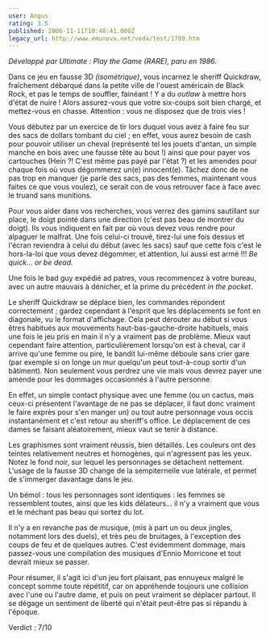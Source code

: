 ```yaml
---
user: Angus
rating: 3.5
published: 2006-11-11T10:48:41.000Z
legacy_url: http://www.emunova.net/veda/test/1789.htm
---
```

_Développé par Ultimate : Play the Game (RARE), paru en 1986\._  

  

Dans ce jeu en fausse 3D _(isométrique)_, vous incarnez le sheriff Quickdraw, fraîchement débarqué dans la petite ville de l'ouest américain de Black Rock, et pas le temps de souffler, fainéant ! Y a du _outlaw_ à mettre hors d'état de nuire ! Alors assurez-vous que votre six-coups soit bien chargé, et mettez-vous en chasse. Attention : vous ne disposez que de trois vies !  

  

Vous débutez par un exercice de tir lors duquel vous avez à faire feu sur des sacs de dollars tombant du ciel ; en effet, vous aurez besoin de cash pour pouvoir utiliser un cheval (représenté tel les jouets d'antan, un simple manche en bois avec une fausse tête au bout !) ainsi que pour payer vos cartouches (Hein ?! C'est même pas payé par l'état ?) et les amendes pour chaque fois où vous dégommerez un(e) innocent(e). Tâchez donc de ne pas trop en manquer (je parle des sacs, pas des femmes, maintenant vous faites ce que vous voulez), ce serait con de vous retrouver face à face avec le truand sans munitions.  

  

Pour vous aider dans vos recherches, vous verrez des gamins sautillant sur place, le doigt pointé dans une direction (c'est pas beau de montrer du doigt). Ils vous indiquent en fait par où vous devez vous rendre pour alpaguer le malfrat. Une fois celui-ci trouvé, tirez-lui une fois dessus et l'écran reviendra à celui du début (avec les sacs) sauf que cette fois c'est le hors-la-loi que vous devez dégommer, et attention, lui aussi est armé !!! _Be quick... or be dead._  

Une fois le bad guy expédié ad patres, vous recommencez à votre bureau, avec un autre mauvais à dénicher, et la prime du précédent _in the pocket_.  

  

Le sheriff Quickdraw se déplace bien, les commandes répondent correctement ; gardez cependant à l'esprit que les déplacements se font en diagonale, vu le format d'affichage. Cela peut dérouter au début si vous êtres habitués aux mouvements haut-bas-gauche-droite habituels, mais une fois le jeu pris en main il n'y a vraiment pas de problème. Mieux vaut cependant faire attention, particulièrement lorsqu'on est à cheval, car il arrive qu'une femme ou pire, le bandit lui-même déboule sans crier gare (par exemple si on longe un mur quelqu'un peut tout-à-coup sortir d'un bâtiment). Non seulement vous perdrez une vie mais vous devrez payer une amende pour les dommages occasionnés à l'autre personne.  

En effet, un simple contact physique avec une femme (ou un cactus, mais ceux-ci présentent l'avantage de ne pas se déplacer, il faut donc vraiment le faire exprès pour s'en manger un) ou tout autre personnage vous occis instantanément et c'est retour au sheriff's office. Le déplacement de ces dames se faisant aléatoirement, mieux vaut se tenir à distance.  

  

Les graphismes sont vraiment réussis, bien détaillés. Les couleurs ont des teintes relativement neutres et homogènes, qui n'agressent pas les yeux. Notez le fond noir, sur lequel les personnages se détachent nettement. L'usage de la fausse 3D change de la sempiternelle vue latérale, et permet de s'immerger davantage dans le jeu.  

Un bémol : tous les personnages sont identiques : les femmes se ressemblent toutes, ainsi que les kids délateurs... il n'y a vraiment que vous et le méchant pas beau qui sortez du lot.  

  

Il n'y a en revanche pas de musique, (mis à part un ou deux jingles, notamment lors des duels), et très peu de bruitages, à l'exception des coups de feu et de quelques autres. C'est évidemment dommage, mais passez-vous une compilation des musiques d'Ennio Morricone et tout devrait mieux se passer.  

  

Pour résumer, il s'agit ici d'un jeu fort plaisant, pas ennuyeux malgré le concept somme toute répétitif, car on appréhende toujours une collision avec l'une ou l'autre dame, et puis on peut vraiment se déplacer partout. Il se dégage un sentiment de liberté qui n'était peut-être pas si répandu à l'époque.  

  

Verdict : 7/10